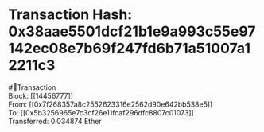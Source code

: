 
Transaction Hash: 0x38aae5501dcf21b1e9a993c55e97142ec08e7b69f247fd6b71a51007a12211c3
====================================================================================
  
#💸Transaction  
Block: [[14456777]]  
From: [[0x7f268357a8c2552623316e2562d90e642bb538e5]]  
To: [[0x5b3256965e7c3cf26e11fcaf296dfc8807c01073]]  
Transferred: 0.034874 Ether